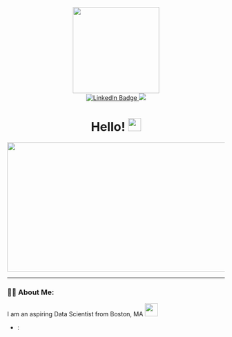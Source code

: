 <div id="header" align="center">
  
  <img src="https://media.giphy.com/media/JqmupuTVZYaQX5s094/giphy.gif?cid=ecf05e47zol9jo35url3wifwd2r78h1s6xcapr4135vbyc59&ep=v1_gifs_search&rid=giphy.gif&ct=g" width="200"/>
  
  <div id="badges">
    <a href="https://www.linkedin.com/in/conrad-kleykamp/">
      <img src="https://img.shields.io/badge/LinkedIn-blue?style=for-the-badge&logo=linkedin&logoColor=white" alt="LinkedIn Badge"/>
    </a>
    <a href="https://www.kaggle.com/conradkleykamp/Home">
      <img src="https://img.shields.io/badge/Kaggle-035a7d?style=for-the-badge&logo=kaggle&logoColor=white"/>
    </a>
  </div>

  <img src="https://komarev.com/ghpvc/?username=ConradKleykamp&style=flat-square&color=blue" alt=""/>

  <h1>
    Hello!
    <img src="https://media.giphy.com/media/hvRJCLFzcasrR4ia7z/giphy.gif" width="30px"/>
  </h1>
  
</div>

<div align="center">
  
  <img src="https://media.giphy.com/media/lbcLMX9B6sTsGjUmS3/giphy.gif?cid=ecf05e4773uie5xt931cpe4u30prva2qsjp157hyo90i9st5&ep=v1_gifs_search&rid=giphy.gif&ct=g" width="600" height="300"/>

</div>

---

### 👨‍💻 About Me:
I am an aspiring Data Scientist from Boston, MA <img src="https://media.giphy.com/media/WFZvB7VIXBgiz3oDXE/giphy.gif?cid=790b7611atkcre448hvjonfbn341bpy1g29xrz7ed9vp2g4p&ep=v1_stickers_search&rid=giphy.gif&ct=s" width="30px"/>
- :
